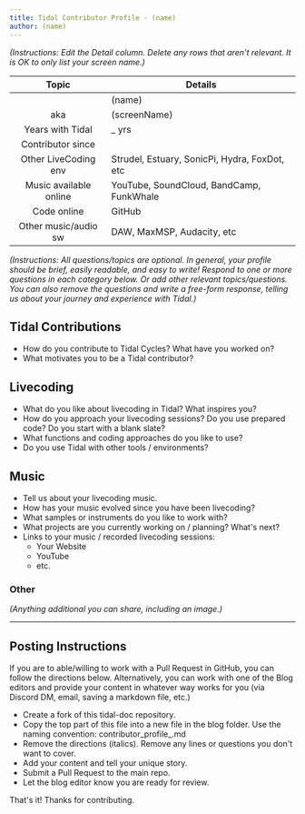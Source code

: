 ```yaml
---
title: Tidal Contributor Profile - (name)
author: (name)
---
```


*(Instructions: Edit the Detail column. Delete any rows that aren't relevant. It is OK to only list your screen name.)*

| Topic     | Details    |
| :--------: | ---------- |
|    | (name) |
| aka    | (screenName) |
| Years with Tidal | _  yrs |
| Contributor since |      |
| Other LiveCoding env | Strudel, Estuary, SonicPi, Hydra, FoxDot, etc |
| Music available online | YouTube, SoundCloud, BandCamp, FunkWhale |
| Code online | GitHub |
| Other music/audio sw | DAW, MaxMSP, Audacity, etc |

*(Instructions: All questions/topics are optional. In general, your profile should be brief, easily readable, and easy to write! Respond to one or more questions in each category below. Or add other relevant topics/questions. You can also remove the questions and write a free-form response, telling us about your journey and experience with Tidal.)*

## Tidal Contributions
- How do you contribute to Tidal Cycles? What have you worked on?  
- What motivates you to be a Tidal contributor?

## Livecoding
- What do you like about livecoding in Tidal? What inspires you?
- How do you approach your livecoding sessions? Do you use prepared code? Do you start with a blank slate?
- What functions and coding approaches do you like to use?
- Do you use Tidal with other tools / environments?

## Music
- Tell us about your livecoding music.  
- How has your music evolved since you have been livecoding?
- What samples or instruments do you like to work with?
- What projects are you currently working on / planning? What's next?
- Links to your music / recorded livecoding sessions:
    - Your Website
    - YouTube
    - etc.

### Other
*(Anything additional you can share, including an image.)*

---
## Posting Instructions
If you are to able/willing to work with a Pull Request in GitHub, you can follow the directions below. Alternatively, you can work with one of the Blog editors and provide your content in whatever way works for you (via Discord DM, email, saving a markdown file, etc.)

- Create a fork of this tidal-doc repository.
- Copy the top part of this file into a new file in the blog folder. Use the naming convention: contributor_profile_<yourName>.md
- Remove the directions (italics). Remove any lines or questions you don't want to cover.
- Add your content and tell your unique story. 
- Submit a Pull Request to the main repo.
- Let the blog editor know you are ready for review. 
    
    
That's it! Thanks for contributing. 

